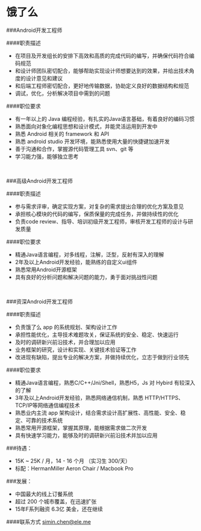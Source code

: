 饿了么
========== 

###Android开发工程师

####职责描述
- 在项目及开发组长的安排下高效和高质的完成代码的编写，并确保代码符合编码规范
- 和设计师团队密切配合，能够帮助实现设计师想要达到的效果，并给出技术角度的设计意见和建议
- 和后端工程师密切配合，更好地传输数据，协助定义良好的数据结构和规范
- 调试，优化，分析解决项目中需到的问题

####职位要求
- 有一年以上的 Java 编程经验，有扎实的Java语言基础，有着良好的编码习惯
- 熟悉面向对象化编程思想和设计模式，并能灵活运用到开发中
- 熟悉 Android 相关的 framework 和 API
- 熟悉 android studio 开发环境，能熟悉使用大量的快捷键加速开发
- 善于沟通和合作，掌握源代码管理工具 svn、git 等
- 学习能力强，能够独立思考 

<br/>

###高级Android开发工程师

####职责描述
- 参与需求评审，确定实现方案，对复杂的需求提出合理的优化方案及意见
- 承担核心模块的代码的编写，保质保量的完成任务，并做持续性的优化
- 负责code review、指导、培训初级开发工程师，审核开发工程师的设计与研发质量

####职位要求
- 精通Java语言编程，对多线程，注解，泛型，反射有深入的理解
- 2年及以上Android开发经验，能熟练的自定义ui组件
- 熟悉常用Android开源框架
- 具有良好的分析问题和解决问题的能力，勇于面对挑战性问题

<br/>

###资深Android开发工程师

####职责描述
- 负责饿了么 app 的系统规划、架构设计工作
- 承担性能优化，主导技术难题攻关，保证系统的安全、稳定、快速运行
- 及时的调研新兴前沿技术，并合理加以应用
- 业务框架的研究，设计和实现、关键技术验证等工作
- 改进现有缺陷，提出专业的解决方案，并做持续优化，立志于做到行业领先

####职位要求
- 精通Java语言编程，熟悉C/C++/Jni/Shell，熟悉H5，Js 对 Hybird 有较深入的了解
- 3年及以上Android开发经验，熟悉网络通信机制，熟悉 HTTP/HTTPS、TCP/IP等网络通信编程技术
- 熟悉业内主流 app 架构设计，结合需求设计高扩展性、高性能、安全、稳定、可靠的技术系统
- 熟悉常用开源框架，掌握其原理，能根据需求做二次开发
- 具有快速学习能力，能够及时的调研新兴前沿技术并加以应用

###待遇：

- 15K ~ 25K / 月，14 - 16 个月 （实习生 300/天）
- 标配：HermanMiller Aeron Chair / Macbook Pro 

###发展：

- 中国最大的线上订餐系统
- 超过 200 个城市覆盖，在迅速扩张
- 15年F系列融资 6.3亿 美金，还在继续



####联系方式
[simin.chen@ele.me](mailto:simin.chen@ele.me)
